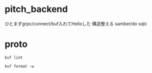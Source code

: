 # pitch_backend
ひとまずgrpc/connect/buf入れてHelloした
構造整える
samber/do
sqlc

# proto
```
buf lint
```

```
buf format -w
```
